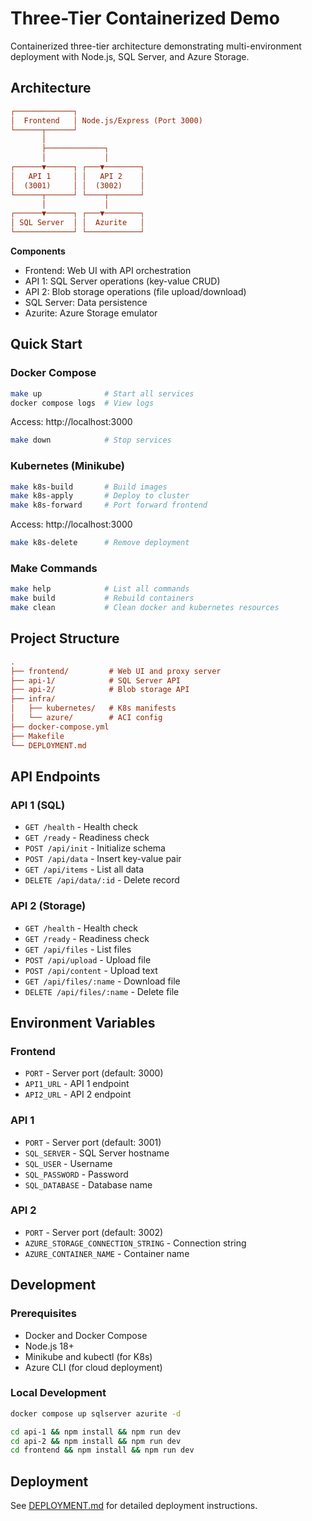 # Three-Tier Containerized Demo

Containerized three-tier architecture demonstrating multi-environment deployment with Node.js, SQL Server, and Azure Storage.

## Architecture

```ini
┌─────────────┐
│  Frontend   │ Node.js/Express (Port 3000)
└──────┬──────┘
       │
       ├─────────────┐
       │             │
┌──────▼──────┐ ┌───▼────────┐
│   API 1     │ │   API 2    │
│  (3001)     │ │  (3002)    │
└──────┬──────┘ └────┬───────┘
       │             │
┌──────▼──────┐ ┌───▼────────┐
│ SQL Server  │ │  Azurite   │
└─────────────┘ └────────────┘
```

**Components**

- Frontend: Web UI with API orchestration
- API 1: SQL Server operations (key-value CRUD)
- API 2: Blob storage operations (file upload/download)
- SQL Server: Data persistence
- Azurite: Azure Storage emulator

## Quick Start

### Docker Compose

```bash
make up              # Start all services
docker compose logs  # View logs
```

Access: http://localhost:3000

```bash
make down            # Stop services
```

### Kubernetes (Minikube)

```bash
make k8s-build       # Build images
make k8s-apply       # Deploy to cluster
make k8s-forward     # Port forward frontend
```

Access: http://localhost:3000

```bash
make k8s-delete      # Remove deployment
```

### Make Commands

```bash
make help            # List all commands
make build           # Rebuild containers
make clean           # Clean docker and kubernetes resources
```

## Project Structure

```ini
.
├── frontend/         # Web UI and proxy server
├── api-1/            # SQL Server API
├── api-2/            # Blob storage API
├── infra/
│   ├── kubernetes/   # K8s manifests
│   └── azure/        # ACI config
├── docker-compose.yml
├── Makefile
└── DEPLOYMENT.md
```

## API Endpoints

### API 1 (SQL)

- `GET /health` - Health check
- `GET /ready` - Readiness check
- `POST /api/init` - Initialize schema
- `POST /api/data` - Insert key-value pair
- `GET /api/items` - List all data
- `DELETE /api/data/:id` - Delete record

### API 2 (Storage)

- `GET /health` - Health check
- `GET /ready` - Readiness check
- `GET /api/files` - List files
- `POST /api/upload` - Upload file
- `POST /api/content` - Upload text
- `GET /api/files/:name` - Download file
- `DELETE /api/files/:name` - Delete file

## Environment Variables

### Frontend

- `PORT` - Server port (default: 3000)
- `API1_URL` - API 1 endpoint
- `API2_URL` - API 2 endpoint

### API 1

- `PORT` - Server port (default: 3001)
- `SQL_SERVER` - SQL Server hostname
- `SQL_USER` - Username
- `SQL_PASSWORD` - Password
- `SQL_DATABASE` - Database name

### API 2

- `PORT` - Server port (default: 3002)
- `AZURE_STORAGE_CONNECTION_STRING` - Connection string
- `AZURE_CONTAINER_NAME` - Container name

## Development

### Prerequisites

- Docker and Docker Compose
- Node.js 18+
- Minikube and kubectl (for K8s)
- Azure CLI (for cloud deployment)

### Local Development

```bash
docker compose up sqlserver azurite -d

cd api-1 && npm install && npm run dev
cd api-2 && npm install && npm run dev
cd frontend && npm install && npm run dev
```

## Deployment

See [DEPLOYMENT.md](DEPLOYMENT.md) for detailed deployment instructions.
